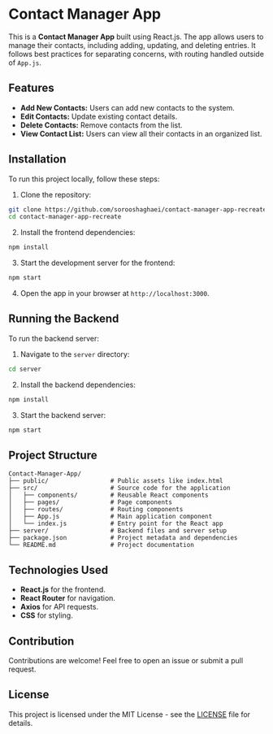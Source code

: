 # Contact Manager App

This is a **Contact Manager App** built using React.js. The app allows users to manage their contacts, including adding, updating, and deleting entries. It follows best practices for separating concerns, with routing handled outside of `App.js`.

## Features

- **Add New Contacts:** Users can add new contacts to the system.
- **Edit Contacts:** Update existing contact details.
- **Delete Contacts:** Remove contacts from the list.
- **View Contact List:** Users can view all their contacts in an organized list.

## Installation

To run this project locally, follow these steps:

1. Clone the repository:
```bash
git clone https://github.com/sorooshaghaei/contact-manager-app-recreate.git
cd contact-manager-app-recreate
```

2. Install the frontend dependencies:
```bash
npm install
```

3. Start the development server for the frontend:
```bash
npm start
```

4. Open the app in your browser at `http://localhost:3000`.

## Running the Backend

To run the backend server:

1. Navigate to the `server` directory:
```bash
cd server
```

2. Install the backend dependencies:
```bash
npm install
```

3. Start the backend server:
```bash
npm start
```



## Project Structure
```
Contact-Manager-App/
├── public/                 # Public assets like index.html
├── src/                    # Source code for the application
│   ├── components/         # Reusable React components
│   ├── pages/              # Page components
│   ├── routes/             # Routing components
│   ├── App.js              # Main application component
│   └── index.js            # Entry point for the React app
├── server/                 # Backend files and server setup
├── package.json            # Project metadata and dependencies
└── README.md               # Project documentation
```

## Technologies Used

- **React.js** for the frontend.
- **React Router** for navigation.
- **Axios** for API requests.
- **CSS** for styling.

## Contribution

Contributions are welcome! Feel free to open an issue or submit a pull request.

## License

This project is licensed under the MIT License - see the [LICENSE](LICENSE) file for details.
